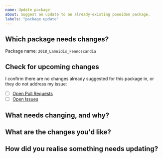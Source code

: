 ```yaml
---
name: Update package
about: Suggest an update to an already-existing poseidon package.
labels: "package update"
---
```


<!--
# poseidon-framework/poseidon-eager package request

Hello there!

Thank you for suggesting changes to a package in the Poseidon Package Directory!
Please ensure you are completing all the TODOs outlines in these comments for each section.
-->

## Which package needs changes?

Package name: `2018_Lamnidis_Fennoscandia`

<!-- TODO: Please Specify the name of the package you think needs updating -->

## Check for upcoming changes

I confirm there are no changes already suggested for this package in, or they do not address my issue:

- [ ] [Open Pull Requests](https://github.com/poseidon-framework/poseidon-eager/pulls)
- [ ] [Open Issues](https://github.com/poseidon-framework/poseidon-eager/issues)

<!-- 
TODO: Please confirm you have looked for open issues and/or pull requests suggesting changes to this package and found none.
If an open issue or pull request exists already, and it might be addressing your issue, then consider mentioning your problem there instead of creating a new issue.
-->

## What needs changing, and why?

<!-- 
TODO: Please describe what you would like to see changed in the poseidon package.
Are there some data/individuals missing? Do you disagree with the nf-core/parameters used? The more information you provide here, the better.
-->

## What are the changes you'd like?

<!-- 
TODO: If you have a specific parameter that you would like to see changed, please list it here. Otherwise you can leave this section empty.
-->

## How did you realise something needs updating?

<!-- 
TODO: If you came across an error with the Poseidon package resulting from this processing while running some analysis, please give information that might help us reproduce the problems here.
If this section is not relevant, you can leave it empty.
-->

